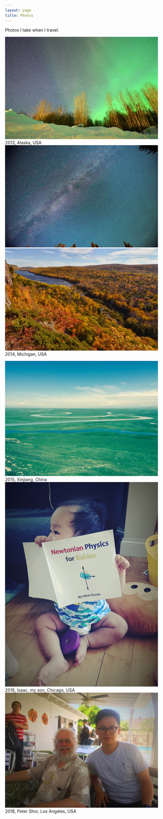 ```yaml
---
layout: page
title: Photos
---
```

[mi1]: ../assets/img/mi1.jpg
[mi2]: ../assets/img/mi2.jpg
[mi5]: ../assets/img/mi5.jpg
[xj1]: ../assets/img/xj1.JPG
[san1]: ../assets/img/san1.jpg
[isaac]: ../assets/img/isaac.JPG
[aurora]: ../assets/img/aurora.JPG
[pshor]: ../assets/img/pshor.jpg


Photos I take when I travel.

![aurora]
2013, Alaska, USA
![mi1]
![mi5]
2014, Michigan, USA

![xj1]
2015, Xinjiang, China
![isaac]
2016, Isaac, my son, Chicago, USA
![pshor]
2018, Peter Shor, Los Angeles, USA

